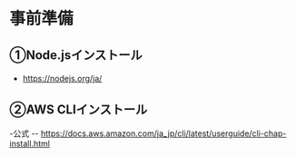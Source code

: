 # 事前準備

## ①Node.jsインストール
 
- https://nodejs.org/ja/
　
## ②AWS CLIインストール

-公式
-- https://docs.aws.amazon.com/ja_jp/cli/latest/userguide/cli-chap-install.html
